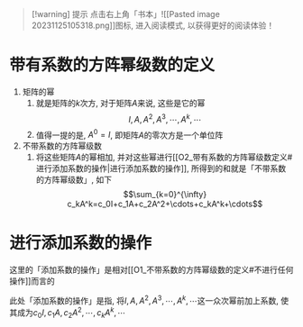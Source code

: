 >[!warning] 提示
>点击右上角「书本」![[Pasted image 20231125105318.png]]图标, 进入阅读模式, 以获得更好的阅读体验！

# 带有系数的方阵幂级数的定义

1. 矩阵的幂
	1. 就是矩阵的$k$次方, 对于矩阵$A$来说, 这些是它的幂$$I,A,A^2,A^3,\cdots,A^k,\cdots$$
	2. 值得一提的是, $A^0=I$, 即矩阵$A$的零次方是一个单位阵
2. 不带系数的方阵幂级数
	1. 将这些矩阵$A$的幂相加, 并对这些幂进行[[O2_带有系数的方阵幂级数定义#进行添加系数的操作|进行添加系数的操作]], 所得到的和就是「不带系数的方阵幂级数」, 如下$$\sum_{k=0}^{\infty} c_kA^k=c_0I+c_1A+c_2A^2+\cdots+c_kA^k+\cdots$$

# 进行添加系数的操作

这里的「添加系数的操作」是相对[[O1_不带系数的方阵幂级数的定义#不进行任何操作]]而言的 

此处「添加系数的操作」是指, 将$I,A,A^2,A^3,\cdots,A^k,\cdots$这一众次幂前加上系数, 使其成为$c_0I,c_1A,c_2A^2,\cdots,c_kA^k,\cdots$ 